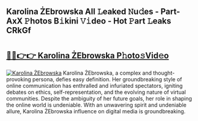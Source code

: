 ## Karolina ŻEbrowska All 𝙻eaked 𝙽u𝚍es - Part-AxX 𝙿hotos B𝚒kini 𝚅𝚒deo - Hot 𝙿art 𝙻eaks CRkGf

# <h2><a href="http://ld3ozrv.urlbe.top/?page=Karolina+Z%cc%87Ebrowska">🔗🔗👉👉 Karolina ŻEbrowska P𝚑oto𝚜Vid𝚎o</a></h2>

[![Karolina ŻEbrowska](https://i.imgur.com/eBuTRDB.gif)](http://ld3ozrv.urlbe.top/?page=Karolina+Z%cc%87Ebrowska)
Karolina ŻEbrowska, a complex and thought-provoking persona, defies easy definition. Her groundbreaking style of online communication has enthralled and infuriated spectators, igniting debates on ethics, self-representation, and the evolving nature of virtual communities. Despite the ambiguity of her future goals, her role in shaping the online world is undeniable. With an unwavering spirit and undeniable allure, Karolina ŻEbrowska influence on digital media is groundbreaking.
